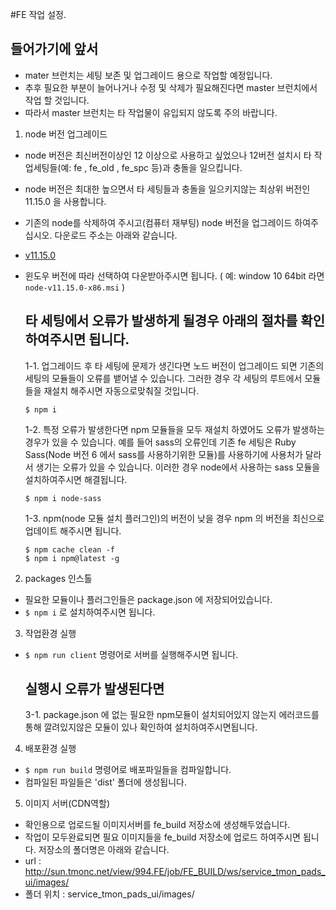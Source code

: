 #FE 작업 설정. 

## 들어가기에 앞서
- mater 브런치는 세팅 보존 및 업그레이드 용으로 작업할 예정입니다. 
- 추후 필요한 부분이 늘어나거나 수정 및 삭제가 필요해진다면 master 브런치에서 작업 할 것입니다. 
- 따라서 master 브런치는 타 작업물이 유입되지 않도록 주의 바랍니다. 


1. node 버전 업그레이드 

- node 버전은 최신버전이상인 12 이상으로 사용하고 싶었으나 12버전 설치시 타 작업세팅들(예: fe , fe_old , fe_spc 등)과 충돌을 일으킵니다. 
- node 버전은 최대한 높으면서 타 세팅들과 충돌을 일으키지않는 최상위 버전인 11.15.0 을 사용합니다. 
- 기존의 node를 삭제하여 주시고(컴퓨터 재부팅) node 버전을 업그레이드 하여주십시오. 다운로드 주소는 아래와 같습니다. 
- [v11.15.0](https://nodejs.org/download/release/v11.15.0/)
- 윈도우 버전에 따라 선택하여 다운받아주시면 됩니다. ( 예: window 10 64bit 라면 `node-v11.15.0-x86.msi` )

    ## 타 세팅에서 오류가 발생하게 될경우 아래의 절차를 확인하여주시면 됩니다.    
    1-1. 업그레이드 후 타 세팅에 문제가 생긴다면 
    노드 버전이 업그레이드 되면 기존의 세팅의 모듈들이 오류를 뱉어낼 수 있습니다. 
    그러한 경우 각 세팅의 루트에서 모듈들을 재설치 해주시면 자동으로맞춰질 것입니다. 
    ```
    $ npm i 
    ```

    1-2. 특정 오류가 발생한다면 
    npm 모듈들을 모두 재설치 하였어도 오류가 발생하는 경우가 있을 수 있습니다. 
    예를 들어 sass의 오류인데 기존 fe 세팅은 Ruby Sass(Node 버전 6 에서 sass를 사용하기위한 모듈)를 사용하기에 사용처가 달라서 생기는 오류가 있을 수 있습니다. 
    이러한 경우 node에서 사용하는 sass 모듈을 설치하여주시면 해결됩니다. 
    ```
    $ npm i node-sass
    ```

    1-3. npm(node 모듈 설치 플러그인)의 버전이 낮을 경우
    npm 의 버전을 최신으로 업데이트 해주시면 됩니다. 
    ```
    $ npm cache clean -f
    $ npm i npm@latest -g
    ```

2. packages 인스톨

- 필요한 모듈이나 플러그인들은 package.json 에 저장되어있습니다. 
- `$ npm i` 로 설치하여주시면 됩니다. 

3. 작업환경 실행

- `$ npm run client` 명령어로 서버를 실행해주시면 됩니다. 

    ## 실행시 오류가 발생된다면
    3-1. package.json 에 없는 필요한 npm모듈이 설치되어있지 않는지 에러코드를 통해 깔려있지않은 모듈이 있나 확인하여 설치하여주시면됩니다. 

4. 배포환경 실행

- `$ npm run build` 명령어로 배포파일들을 컴파일합니다.
- 컴파일된 파일들은 'dist' 폴더에 생성됩니다. 

5. 이미지 서버(CDN역할)

- 확인용으로 업로드될 이미지서버를 fe_build 저장소에 생성해두었습니다. 
- 작업이 모두완료되면 필요 이미지들을 fe_build 저장소에 업로드 하여주시면 됩니다. 저장소의 폴더명은 아래와 같습니다. 
- url : http://sun.tmonc.net/view/994.FE/job/FE_BUILD/ws/service_tmon_pads_ui/images/
- 폴더 위치 : service_tmon_pads_ui/images/